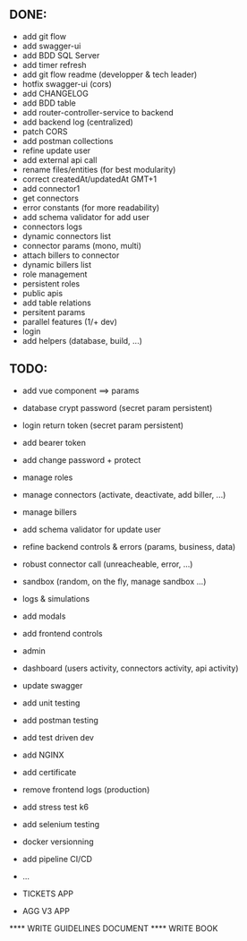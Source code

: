 ## DONE:
* add git flow
* add swagger-ui
* add BDD SQL Server
* add timer refresh
* add git flow readme (developper & tech leader)
* hotfix swagger-ui  (cors)
* add CHANGELOG
* add BDD table
* add router-controller-service to backend
* add backend log (centralized)
* patch CORS
* add postman collections
* refine update user
* add external api call 
* rename files/entities (for best modularity)
* correct createdAt/updatedAt GMT+1
* add connector1
* get connectors
* error constants (for more readability)
* add schema validator for add user
* connectors logs
* dynamic connectors list
* connector params (mono, multi)
* attach billers to connector
* dynamic billers list
* role management
* persistent roles
* public apis
* add table relations
* persitent params
* parallel features (1/+ dev)
* login
* add helpers (database, build, ...)

## TODO:
* add vue component ==> params

* database crypt password (secret param persistent)
* login return token (secret param persistent)
* add bearer token
* add change password + protect

* manage roles
* manage connectors (activate, deactivate, add biller, ...)
* manage billers

* add schema validator for update user
* refine backend controls & errors (params, business, data)
* robust connector call (unreacheable, error, ...)

* sandbox (random, on the fly, manage sandbox ...)
* logs & simulations

* add modals
* add frontend controls
* admin
* dashboard (users activity, connectors activity, api activity)

* update swagger
* add unit testing
* add postman testing
* add test driven dev

* add NGINX
* add certificate
* remove frontend logs (production)
* add stress test k6
* add selenium testing

* docker versionning
* add pipeline CI/CD
* ...

* TICKETS APP
* AGG V3 APP

**** WRITE GUIDELINES DOCUMENT 
**** WRITE BOOK 